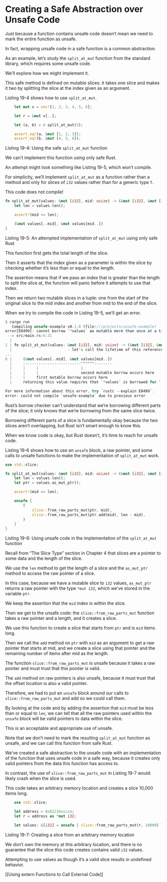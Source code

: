 # Creating a Safe Abstraction over Unsafe Code

Just because a function contains unsafe code doesn’t mean we need to mark the entire function as unsafe.

In fact, wrapping unsafe code in a safe function is a common abstraction.

As an example, let’s study the `split_at_mut` function from the standard library, which requires some unsafe code.

We’ll explore how we might implement it.

This safe method is defined on mutable slices: it takes one slice and makes it two by splitting the slice at the index given as an argument.

Listing 19-4 shows how to use `split_at_mut`.

```rust
    let mut v = vec![1, 2, 3, 4, 5, 6];

    let r = &mut v[..];

    let (a, b) = r.split_at_mut(3);

    assert_eq!(a, &mut [1, 2, 3]);
    assert_eq!(b, &mut [4, 5, 6]);
```

Listing 19-4: Using the safe `split_at_mut` function

We can’t implement this function using only safe Rust.

An attempt might look something like Listing 19-5, which won’t compile.

For simplicity, we’ll implement `split_at_mut` as a function rather than a method and only for slices of `i32` values rather than for a generic type `T`.


This code does not compile!

```rust
fn split_at_mut(values: &mut [i32], mid: usize) -> (&mut [i32], &mut [i32]) {
    let len = values.len();

    assert!(mid <= len);

    (&mut values[..mid], &mut values[mid..])
}
```

Listing 19-5: An attempted implementation of `split_at_mut` using only safe Rust

This function first gets the total length of the slice.

Then it asserts that the index given as a parameter is within the slice by checking whether it’s less than or equal to the length.

The assertion means that if we pass an index that is greater than the length to split the slice at, the function will panic before it attempts to use that index.


Then we return two mutable slices in a tuple: one from the start of the original slice to the mid index and another from mid to the end of the slice.



When we try to compile the code in Listing 19-5, we’ll get an error.


```rust
$ cargo run
   Compiling unsafe-example v0.1.0 (file:///projects/unsafe-example)
error[E0499]: cannot borrow `*values` as mutable more than once at a time
 --> src/main.rs:6:31
  |
1 | fn split_at_mut(values: &mut [i32], mid: usize) -> (&mut [i32], &mut [i32]) {
  |                         - let's call the lifetime of this reference `'1`
...
6 |     (&mut values[..mid], &mut values[mid..])
  |     --------------------------^^^^^^--------
  |     |     |                   |
  |     |     |                   second mutable borrow occurs here
  |     |     first mutable borrow occurs here
  |     returning this value requires that `*values` is borrowed for `'1`

For more information about this error, try `rustc --explain E0499`.
error: could not compile `unsafe-example` due to previous error
```

Rust’s borrow checker can’t understand that we’re borrowing different parts of the slice; it only knows that we’re borrowing from the same slice twice.

Borrowing different parts of a slice is fundamentally okay because the two slices aren’t overlapping, but Rust isn’t smart enough to know this.

When we know code is okay, but Rust doesn’t, it’s time to reach for unsafe code.

Listing 19-6 shows how to use an `unsafe` block, a raw pointer, and some calls to unsafe functions to make the implementation of `split_at_mut` work.

```rust
use std::slice;

fn split_at_mut(values: &mut [i32], mid: usize) -> (&mut [i32], &mut [i32]) {
    let len = values.len();
    let ptr = values.as_mut_ptr();

    assert!(mid <= len);

    unsafe {
        (
            slice::from_raw_parts_mut(ptr, mid),
            slice::from_raw_parts_mut(ptr.add(mid), len - mid),
        )
    }
}
```

Listing 19-6: Using unsafe code in the implementation of the `split_at_mut` function

Recall from “The Slice Type” section in Chapter 4 that slices are a pointer to some data and the length of the slice.

We use the `len` method to get the length of a slice and the `as_mut_ptr` method to access the raw pointer of a slice.

In this case, because we have a mutable slice to `i32` values, `as_mut_ptr` returns a raw pointer with the type `*mut i32`, which we’ve stored in the variable `ptr`.



We keep the assertion that the `mid` index is within the slice.

Then we get to the unsafe code: the `slice::from_raw_parts_mut` function takes a raw pointer and a length, and it creates a slice.

We use this function to create a slice that starts from `ptr` and is `mid` items long.

Then we call the `add` method on `ptr` with `mid` as an argument to get a raw pointer that starts at mid, and we create a slice using that pointer and the remaining number of items after mid as the length.



The function `slice::from_raw_parts_mut` is unsafe because it takes a raw pointer and must trust that this pointer is valid.

The `add` method on raw pointers is also unsafe, because it must trust that the offset location is also a valid pointer.

Therefore, we had to put an `unsafe` block around our calls to `slice::from_raw_parts_mut` and add so we could call them.

By looking at the code and by adding the assertion that `mid` must be less than or equal to `len`, we can tell that all the raw pointers used within the `unsafe` block will be valid pointers to data within the slice.

This is an acceptable and appropriate use of unsafe.



Note that we don’t need to mark the resulting `split_at_mut` function as unsafe, and we can call this function from safe Rust.

We’ve created a safe abstraction to the unsafe code with an implementation of the function that uses unsafe code in a safe way, because it creates only valid pointers from the data this function has access to.



In contrast, the use of `slice::from_raw_parts_mut` in Listing 19-7 would likely crash when the slice is used.

This code takes an arbitrary memory location and creates a slice 10,000 items long.

```rust
    use std::slice;

    let address = 0x01234usize;
    let r = address as *mut i32;

    let values: &[i32] = unsafe { slice::from_raw_parts_mut(r, 10000) };
```
Listing 19-7: Creating a slice from an arbitrary memory location

We don’t own the memory at this arbitrary location, and there is no guarantee that the slice this code creates contains valid `i32` values.

Attempting to use values as though it’s a valid slice results in undefined behavior.



[[Using extern Functions to Call External Code]]

